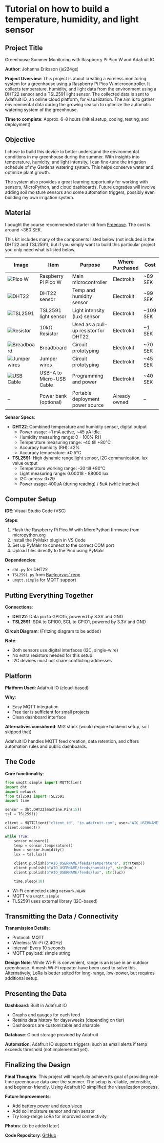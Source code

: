 # Tutorial on how to build a temperature, humidity, and light sensor

## Project Title

Greenhouse Summer Monitoring with Raspberry Pi Pico W and Adafruit IO

**Author**: Johanna Eriksson (je224gs)

**Project Overview**:
This project is about creating a wireless monitoring system for a greenhouse using a Raspberry Pi Pico W microcontroller. It collects temperature, humidity, and light data from the environment using a DHT22 sensor and a TSL2591 light sensor. The collected data is sent to Adafruit IO, an online cloud platform, for visualization. The aim is to gather environmental data during the growing season to optimize the automatic watering system of the greenhouse.

**Time to complete**: Approx. 6–8 hours (initial setup, coding, testing, and deployment)

## Objective

I chose to build this device to better understand the environmental conditions in my greenhouse during the summer. With insights into temperature, humidity, and light intensity, I can fine-tune the irrigation schedule of my Gardena watering system. This helps conserve water and optimize plant growth.

The system also provides a great learning opportunity for working with sensors, MicroPython, and cloud dashboards. Future upgrades will involve adding soil moisture sensors and some automation triggers, possibly even building my own irrigation system.

## Material

I bought the course recommended starter kit from [Freenove](https://www.amazon.se/Freenove-Raspberry-Dual-core-Cortex-M0-Microcontroller/dp/B0BJ1QC6X8/ref=asc_df_B0BJ1QC6X8/?th=1). The cost is around ~360 SEK.

This kit includes many of the components listed below (not included is the DHT22 and TSL2591), but if you simply want to build this particular project you only need what is listed below.


| Image | Item | Purpose | Where Purchased | Cost |
| -------- | -------- | -------- | -------- | -------- |
| ![Pico W](images/pico_w.png) | Raspberry Pi Pico W     | Main microcontroller     | Electrokit | ~89 SEK     |
| ![DHT22](images/41009796.jpg) | DHT22 sensor | Temp and humidity sensor | Electrokit | ~99 SEK |
| ![TSL2591](images/41016275.jpg) | TSL2591 light sensor | Light intensity (lux) sensor | Electrokit | ~109 SEK |
| ![Resistor](images/10kohmresistor.png) | 10kΩ Resistor | Used as a pull-up resistor for DHT22 | Electrokit | ~1 SEK  |
| ![Breadboard](images/10160840.jpg) | Breadboard | Circuit prototyping | Electrokit | ~70 SEK |
|  ![Jumper wires](images/jumper_wires.png) | Jumper wires | Circuit prototyping | Electrokit | ~45 SEK  |
| ![USB Cable](images/usb_cable.png) | USB-A to Micro-USB Cable | Programming and power | Electrokit | ~40 SEK |
| – | Power bank (optional) | Portable deployment power source | Already owned | – |

**Sensor Specs**:

- **DHT22**: Combined temperature and humidity sensor, digital output
    * Power usage:  ~1 mA active, ~45 µA idle.
    * Humidity measuring range: 0 - 100% RH
    * Temperature measuring range: -40 till +80°C
    * Accuracy humidity (RH): ±2%
    * Accuracy temperature: ±0.5°C
- **TSL2591**: High dynamic range light sensor, I2C communication, lux value output
    * Temperature working range: -30 till +80°C
    * Light measuring range: 0.00018 - 88000 lux
    * I2C-adress: 0x29
    * Power usage: 400uA (during reading) / 5uA (while inactive)

## Computer Setup

**IDE**: Visual Studio Code (VSC)

**Steps**:

1. Flash the Raspberry Pi Pico W with MicroPython firmware from micropython.org
2. Install the PyMakr plugin in VS Code
3. Set up PyMakr to connect to the correct COM port
4. Upload files directly to the Pico using PyMakr

**Dependencies**:

- `dht.py` for DHT22
- `TSL2591.py` from [Baelcorvus' repo](https://github.com/Baelcorvus/TSL2591-Micropython-I2C-Library-for-pico)
- `umqtt.simple` for MQTT support

## Putting Everything Together

**Connections**:

- **DHT22**: Data pin to GPIO15, powered by 3.3V and GND
- **TSL2591**: SDA to GPIO0, SCL to GPIO1, powered by 3.3V and GND

**Circuit Diagram**: (Fritzing diagram to be added)

**Note**:

- Both sensors use digital interfaces (I2C, single-wire)
- No extra resistors needed for this setup
- I2C devices must not share conflicting addresses

## Platform

**Platform Used**: Adafruit IO (cloud-based)

**Why**:

- Easy MQTT integration
- Free tier is sufficient for small projects
- Clean dashboard interface

**Alternatives considered**: MIG stack (would require backend setup, so I skipped that)

Adafruit IO handles MQTT feed creation, data retention, and offers automation rules and public dashboards.

## The Code

**Core functionality**:
```python
from umqtt.simple import MQTTClient
import dht
import network
from tsl2591 import TSL2591
import time

sensor = dht.DHT22(machine.Pin(15))
tsl = TSL2591()

client = MQTTClient("client_id", "io.adafruit.com", user="AIO_USERNAME", password="AIO_KEY")
client.connect()

while True:
    sensor.measure()
    temp = sensor.temperature()
    hum = sensor.humidity()
    lux = tsl.lux()

    client.publish(b"AIO_USERNAME/feeds/temperature", str(temp))
    client.publish(b"AIO_USERNAME/feeds/humidity", str(hum))
    client.publish(b"AIO_USERNAME/feeds/lux", str(lux))

    time.sleep(10)
```
- Wi-Fi connected using `network.WLAN`
- MQTT via `umqtt.simple`
- TLS2591 uses external library (I2C-based)

## Transmitting the Data / Connectivity

**Transmission Details**:
- Protocol: MQTT
- Wireless: Wi-Fi (2.4GHz)
- Interval: Every 10 seconds
- MQTT payload: simple string

**Design Note**:
While Wi-Fi is convenient, range is an issue in an outdoor greenhouse. A mesh Wi-Fi repeater have been used to solve this. Alternatively, LoRa is better suited for long-range, low-power, but requires additional setup.

## Presenting the Data

**Dashboard**: Built in Adafruit IO

- Graphs and gauges for each feed
- Retains data history for days/weeks (depending on tier)
- Dashboards are customizable and sharable

**Database**: Cloud storage provided by Adafruit

**Automation**: Adafruit IO supports triggers, such as email alerts if temp exceeds threshold (not implemented yet).

## Finalizing the Design

**Final Thoughts**:
This project will hopefully achieve its goal of providing real-time greenhouse data over the summer. The setup is reliable, extensible, and beginner-friendly. Using Adafruit IO simplified the visualization process.

**Future Improvements**:

- Add battery power and deep sleep
- Add soil moisture sensor and rain sensor
- Try long-range LoRa for improved connectivity

**Photos**: (to be added later)

**Code Repository**: [GitHub](https://github.com/kkwydragonflame/LNU-IoT-project)
